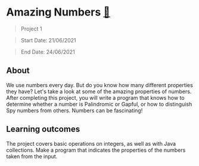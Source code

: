 # Amazing Numbers [:rocket:](https://hyperskill.org/projects/184?track=1)

> Project 1

> Start Date: 21/06/2021

> End Date: 24/06/2021

## About
We use numbers every day. But do you know how many different properties they have? Let's take a look at some of the amazing properties of numbers. After completing this project, you will write a program that knows how to determine whether a number is Palindromic or Gapful, or how to distinguish Spy numbers from others. Numbers can be fascinating!

## Learning outcomes
The project covers basic operations on integers, as well as with Java collections. Make a program that indicates the properties of the numbers taken from the input.
